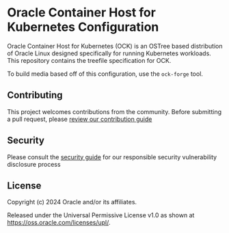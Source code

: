 # Oracle Container Host for Kubernetes Configuration

Oracle Container Host for Kubernetes (OCK) is an OSTree based distribution of
Oracle Linux designed specifically for running Kubernetes workloads.  This
repository contains the treefile specification for OCK.

To build media based off of this configuration, use the `ock-forge` tool.

## Contributing

This project welcomes contributions from the community. Before submitting a pull request, please [review our contribution guide](./CONTRIBUTING.md)

## Security

Please consult the [security guide](./SECURITY.md) for our responsible security vulnerability disclosure process

## License

Copyright (c) 2024 Oracle and/or its affiliates.

Released under the Universal Permissive License v1.0 as shown at
<https://oss.oracle.com/licenses/upl/>.
